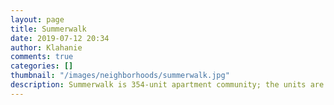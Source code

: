 ```yaml
---
layout: page
title: Summerwalk
date: 2019-07-12 20:34
author: Klahanie
comments: true
categories: []
thumbnail: "/images/neighborhoods/summerwalk.jpg"
description: Summerwalk is 354-unit apartment community; the units are rented through the Summerwalk office. The property has a swimming pool, exercise room, large gym, and a community area. The Summerwalk residents have full access to Klahanie’s amenities.
---
```

<object type="image/svg+xml" data="{{site.url}}/images/neighborhoods/summerwalk.svg" class="img-fluid"/>